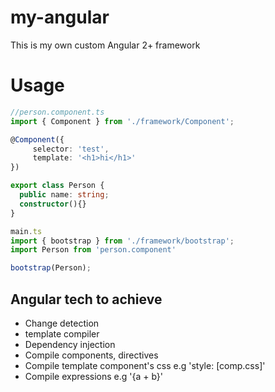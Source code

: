 # my-angular
This is my own custom Angular 2+ framework

# Usage

```typescript
//person.component.ts
import { Component } from './framework/Component';

@Component({
     selector: 'test',
     template: '<h1>hi</h1>'
})

export class Person {
  public name: string;
  constructor(){}
}
```
```typescript
main.ts
import { bootstrap } from './framework/bootstrap';
import Person from 'person.component'

bootstrap(Person);
```

## Angular tech to achieve

* Change detection
* template compiler
* Dependency injection
* Compile components, directives
* Compile template component's css e.g 'style: [comp.css]'
* Compile expressions e.g '{a + b}'
